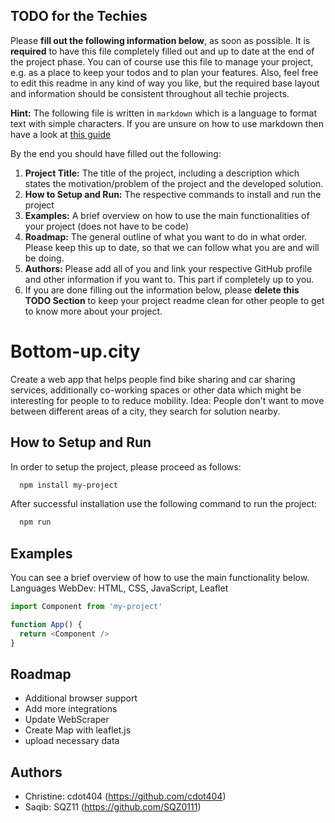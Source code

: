 ## TODO for the Techies
Please **fill out the following information below**, as soon as possible. It is **required** to have this file completely filled out and up to date at the end of the project phase.
You can of course use this file to manage your project, e.g. as a place to keep your todos and to plan your features. Also, feel free to edit this readme in any kind of way you like, but the required base layout and information should be consistent throughout all techie projects.

**Hint:** The following file is written in `markdown` which is a language to format text with simple characters. If you are unsure on how to use markdown then have a look at [this guide](https://www.markdownguide.org/basic-syntax/)

By the end you should have filled out the following:
1. **Project Title:** The title of the project, including a description which states the motivation/problem of the project and the developed solution.
2. **How to Setup and Run:** The respective commands to install and run the project
3. **Examples:** A brief overview on how to use the main functionalities of your project (does not have to be code)
4. **Roadmap:** The general outline of what you want to do in what order. Please keep this up to date, so that we can follow what you are and will be doing.
5. **Authors:** Please add all of you and link your respective GitHub profile and other information if you want to. This part if completely up to you.
6. If you are done filling out the information below, please **delete this TODO Section** to keep your project readme clean for other people to get to know more about your project.

# Bottom-up.city
Create a web app that helps people find bike sharing and car sharing services, additionally co-working spaces or other data which might be interesting for people to to reduce mobility. Idea: People don't want to move between different areas of a city, they search for solution nearby.  

## How to Setup and Run
In order to setup the project, please proceed as follows:

```bash
  npm install my-project
```

After successful installation use the following command to run the project:

```bash
  npm run
```
## Examples
You can see a brief overview of how to use the main functionality below.
Languages WebDev: HTML, CSS, JavaScript, Leaflet

```javascript
import Component from 'my-project'

function App() {
  return <Component />
}
```

  
## Roadmap
- Additional browser support
- Add more integrations
- Update WebScraper
- Create Map with leaflet.js
- upload necessary data

  
## Authors
- Christine: cdot404 (https://github.com/cdot404)
- Saqib: SQZ11 (https://github.com/SQZ0111)

  

